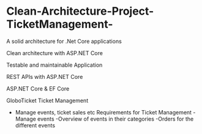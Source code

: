 # Clean-Architecture-Project-TicketManagement-

A solid architecture for .Net Core applications

Clean architecture with ASP.NET Core

Testable and maintainable Application

REST APIs with ASP.NET Core

ASP.NET Core & EF Core

GloboTicket Ticket Management
- Manage events, ticket sales etc
Requirements for Ticket Management
-Manage events
-Overview of events in their categories
-Orders for the different events